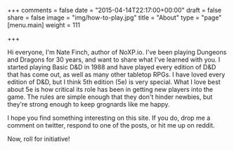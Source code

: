 +++
comments = false
date = "2015-04-14T22:17:00+00:00"
draft = false
share = false
image = "img/how-to-play.jpg"
title = "About"
type = "page"
[menu.main]
weight = 111

+++

Hi everyone, I'm Nate Finch, author of NoXP.io.  I've been playing Dungeons and
Dragons for 30 years, and want to share what I've learned with you.  I started
playing Basic D&D in 1988 and have played every edition of D&D that has come
out, as well as many other tabletop RPGs.  I have loved every edition of D&D,
but I think 5th edition (5e) is very special.  What I love best about 5e is how
critical its role has been in getting new players into the game.  The rules are
simple enough that they don't hinder newbies, but they're strong enough to keep
grognards like me happy.

I hope you find something interesting on this site.  If you do, drop me a
comment on twitter, respond to one of the posts, or hit me up on reddit.

Now, roll for initiative! 